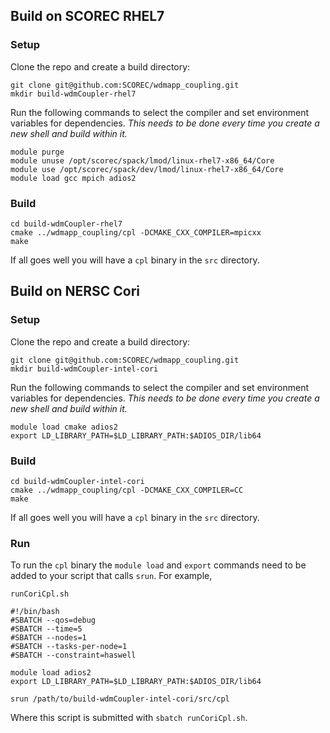 ## Build on SCOREC RHEL7

### Setup

Clone the repo and create a build directory:

```
git clone git@github.com:SCOREC/wdmapp_coupling.git
mkdir build-wdmCoupler-rhel7
```

Run the following commands to select the compiler and set environment variables
for dependencies.  *This needs to be done every time you create a new shell and
build within it.*

```
module purge
module unuse /opt/scorec/spack/lmod/linux-rhel7-x86_64/Core
module use /opt/scorec/spack/dev/lmod/linux-rhel7-x86_64/Core
module load gcc mpich adios2
```

### Build

```
cd build-wdmCoupler-rhel7
cmake ../wdmapp_coupling/cpl -DCMAKE_CXX_COMPILER=mpicxx
make
```

If all goes well you will have a `cpl` binary in the `src` directory.

## Build on NERSC Cori

### Setup

Clone the repo and create a build directory:

```
git clone git@github.com:SCOREC/wdmapp_coupling.git
mkdir build-wdmCoupler-intel-cori
```

Run the following commands to select the compiler and set environment variables
for dependencies.  *This needs to be done every time you create a new shell and
build within it.*

```
module load cmake adios2
export LD_LIBRARY_PATH=$LD_LIBRARY_PATH:$ADIOS_DIR/lib64
```

### Build

```
cd build-wdmCoupler-intel-cori
cmake ../wdmapp_coupling/cpl -DCMAKE_CXX_COMPILER=CC
make
```

If all goes well you will have a `cpl` binary in the `src` directory.

### Run

To run the `cpl` binary the `module load` and `export` commands need to be added
to your script that calls `srun`.  For example,

`runCoriCpl.sh`

```
#!/bin/bash
#SBATCH --qos=debug
#SBATCH --time=5
#SBATCH --nodes=1
#SBATCH --tasks-per-node=1
#SBATCH --constraint=haswell

module load adios2
export LD_LIBRARY_PATH=$LD_LIBRARY_PATH:$ADIOS_DIR/lib64

srun /path/to/build-wdmCoupler-intel-cori/src/cpl
```

Where this script is submitted with `sbatch runCoriCpl.sh`.
